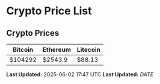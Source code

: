 # Crypto Price List

## Crypto Prices
| Bitcoin | Ethereum | Litecoin |
| ------- | -------- | -------- |
| $104292 | $2543.9 | $88.13 |
**Last Updated:** 2025-06-02 17:47 UTC
**Last Updated:** $DATE$
